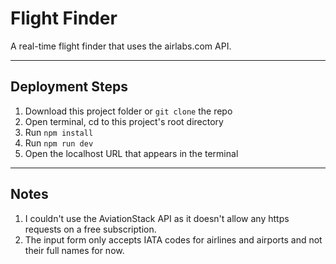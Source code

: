 # Flight Finder

A real-time flight finder that uses the airlabs.com API. 

---

## Deployment Steps

1. Download this project folder or `git clone` the repo
2. Open terminal, cd to this project's root directory
3. Run `npm install`
4. Run `npm run dev`
5. Open the localhost URL that appears in the terminal

---

## Notes

1. I couldn't use the AviationStack API as it doesn't allow any https requests on a free subscription.
2. The input form only accepts IATA codes for airlines and airports and not their full names for now.

